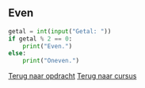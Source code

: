 ## Even

```python
getal = int(input("Getal: "))
if getal % 2 == 0:
    print("Even.")
else:
    print("Oneven.")
```

[Terug naar opdracht](/taken/even.html)
[Terug naar cursus](/12_else.html)